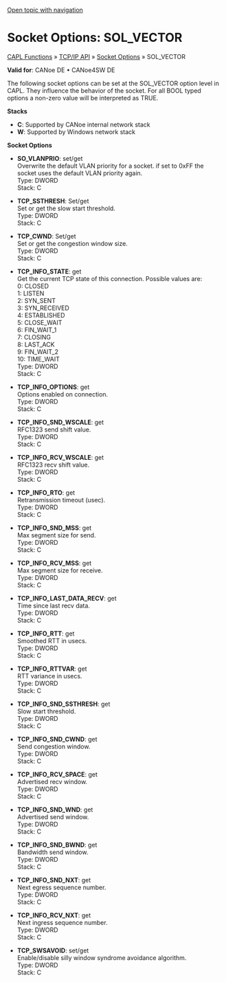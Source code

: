 [Open topic with navigation](../../../../CANoeDEFamily.htm#Topics/CAPLFunctions/TCPIPAPI/CAPLfunctionsTCPIPSocketOptionsSOL_Vector.md)

# Socket Options: SOL_VECTOR

[CAPL Functions](../CAPLfunctions.md) » [TCP/IP API](CAPLfunctionsTCPIPOverview.md) » [Socket Options](CAPLfunctionsTCPIPSocketOptions.md) » SOL_VECTOR

**Valid for**: CANoe DE • CANoe4SW DE

The following socket options can be set at the SOL_VECTOR option level in CAPL. They influence the behavior of the socket. For all BOOL typed options a non-zero value will be interpreted as TRUE.

**Stacks**

- **C**: Supported by CANoe internal network stack
- **W**: Supported by Windows network stack

**Socket Options**

- **SO_VLANPRIO**: set/get  
  Overwrite the default VLAN priority for a socket. if set to 0xFF the socket uses the default VLAN priority again.  
  Type: DWORD  
  Stack: C

- **TCP_SSTHRESH**: Set/get  
  Set or get the slow start threshold.  
  Type: DWORD  
  Stack: C

- **TCP_CWND**: Set/get  
  Set or get the congestion window size.  
  Type: DWORD  
  Stack: C

- **TCP_INFO_STATE**: get  
  Get the current TCP state of this connection. Possible values are:  
  0: CLOSED  
  1: LISTEN  
  2: SYN_SENT  
  3: SYN_RECEIVED  
  4: ESTABLISHED  
  5: CLOSE_WAIT  
  6: FIN_WAIT_1  
  7: CLOSING  
  8: LAST_ACK  
  9: FIN_WAIT_2  
  10: TIME_WAIT  
  Type: DWORD  
  Stack: C

- **TCP_INFO_OPTIONS**: get  
  Options enabled on connection.  
  Type: DWORD  
  Stack: C

- **TCP_INFO_SND_WSCALE**: get  
  RFC1323 send shift value.  
  Type: DWORD  
  Stack: C

- **TCP_INFO_RCV_WSCALE**: get  
  RFC1323 recv shift value.  
  Type: DWORD  
  Stack: C

- **TCP_INFO_RTO**: get  
  Retransmission timeout (usec).  
  Type: DWORD  
  Stack: C

- **TCP_INFO_SND_MSS**: get  
  Max segment size for send.  
  Type: DWORD  
  Stack: C

- **TCP_INFO_RCV_MSS**: get  
  Max segment size for receive.  
  Type: DWORD  
  Stack: C

- **TCP_INFO_LAST_DATA_RECV**: get  
  Time since last recv data.  
  Type: DWORD  
  Stack: C

- **TCP_INFO_RTT**: get  
  Smoothed RTT in usecs.  
  Type: DWORD  
  Stack: C

- **TCP_INFO_RTTVAR**: get  
  RTT variance in usecs.  
  Type: DWORD  
  Stack: C

- **TCP_INFO_SND_SSTHRESH**: get  
  Slow start threshold.  
  Type: DWORD  
  Stack: C

- **TCP_INFO_SND_CWND**: get  
  Send congestion window.  
  Type: DWORD  
  Stack: C

- **TCP_INFO_RCV_SPACE**: get  
  Advertised recv window.  
  Type: DWORD  
  Stack: C

- **TCP_INFO_SND_WND**: get  
  Advertised send window.  
  Type: DWORD  
  Stack: C

- **TCP_INFO_SND_BWND**: get  
  Bandwidth send window.  
  Type: DWORD  
  Stack: C

- **TCP_INFO_SND_NXT**: get  
  Next egress sequence number.  
  Type: DWORD  
  Stack: C

- **TCP_INFO_RCV_NXT**: get  
  Next ingress sequence number.  
  Type: DWORD  
  Stack: C

- **TCP_SWSAVOID**: set/get  
  Enable/disable silly window syndrome avoidance algorithm.  
  Type: DWORD  
  Stack: C
